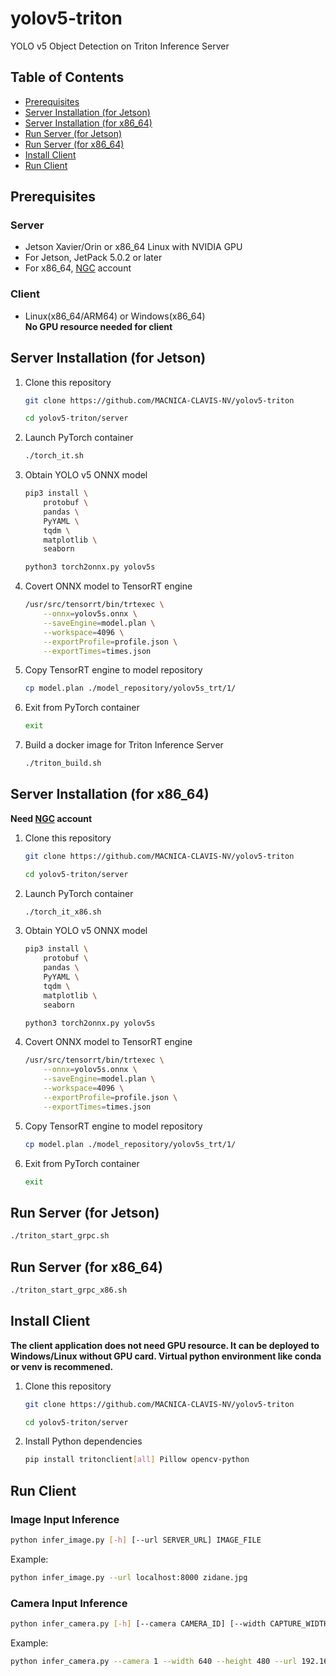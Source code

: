 # yolov5-triton
YOLO v5 Object Detection on Triton Inference Server

Table of Contents
-----------------
- [Prerequisites](#prerequisites)
- [Server Installation (for Jetson)](#server-installation-for-jetson)
- [Server Installation (for x86_64)](#server-installation-for-x86_64)
- [Run Server (for Jetson)](#run-server-for-jetson)
- [Run Server (for x86_64)](#run-server-for-x86_64)
- [Install Client](#install-client)
- [Run Client](#run-client)

## Prerequisites

### Server
- Jetson Xavier/Orin or x86_64 Linux with NVIDIA GPU
- For Jetson, JetPack 5.0.2 or later
- For x86_64, [NGC](https://catalog.ngc.nvidia.com/) account

### Client
- Linux(x86_64/ARM64) or Windows(x86_64)  
**No GPU resource needed for client**

## Server Installation (for Jetson)

1. Clone this repository

	```bash
	git clone https://github.com/MACNICA-CLAVIS-NV/yolov5-triton
	```

	```bash
	cd yolov5-triton/server
	```
	
1. Launch PyTorch container

	```bash
	./torch_it.sh
	```

1. Obtain YOLO v5 ONNX model

	```bash
	pip3 install \
		protobuf \
		pandas \
		PyYAML \
		tqdm \
		matplotlib \
		seaborn
	```

	```bash
	python3 torch2onnx.py yolov5s
	```

1. Covert ONNX model to TensorRT engine

	```bash
	/usr/src/tensorrt/bin/trtexec \
		--onnx=yolov5s.onnx \
		--saveEngine=model.plan \
		--workspace=4096 \
		--exportProfile=profile.json \
		--exportTimes=times.json
	```

1. Copy TensorRT engine to model repository

	```bash
	cp model.plan ./model_repository/yolov5s_trt/1/
	```

1. Exit from PyTorch container

	```bash
	exit
	```

1. Build a docker image for Triton Inference Server

	```bash
	./triton_build.sh
	```
	
## Server Installation (for x86_64)
**Need [NGC](https://catalog.ngc.nvidia.com/) account**

1. Clone this repository

	```bash
	git clone https://github.com/MACNICA-CLAVIS-NV/yolov5-triton
	```

	```bash
	cd yolov5-triton/server
	```
	
1. Launch PyTorch container

	```bash
	./torch_it_x86.sh
	```

1. Obtain YOLO v5 ONNX model

	```bash
	pip3 install \
		protobuf \
		pandas \
		PyYAML \
		tqdm \
		matplotlib \
		seaborn
	```

	```bash
	python3 torch2onnx.py yolov5s
	```

1. Covert ONNX model to TensorRT engine

	```bash
	/usr/src/tensorrt/bin/trtexec \
		--onnx=yolov5s.onnx \
		--saveEngine=model.plan \
		--workspace=4096 \
		--exportProfile=profile.json \
		--exportTimes=times.json
	```

1. Copy TensorRT engine to model repository

	```bash
	cp model.plan ./model_repository/yolov5s_trt/1/
	```

1. Exit from PyTorch container

	```bash
	exit
	```

## Run Server (for Jetson)

```bash
./triton_start_grpc.sh
```

## Run Server (for x86_64)

```bash
./triton_start_grpc_x86.sh
```

## Install Client

**The client application does not need GPU resource. It can be deployed to Windows/Linux without GPU card. Virtual python environment like conda or venv is recommened.**

1. Clone this repository

	```bash
	git clone https://github.com/MACNICA-CLAVIS-NV/yolov5-triton
	```

	```bash
	cd yolov5-triton/server
	```

1. Install Python dependencies

	```bash
	pip install tritonclient[all] Pillow opencv-python
	```

## Run Client

### Image Input Inference

```bash
python infer_image.py [-h] [--url SERVER_URL] IMAGE_FILE
```

Example:
```bash
python infer_image.py --url localhost:8000 zidane.jpg
```

### Camera Input Inference

```bash
python infer_camera.py [-h] [--camera CAMERA_ID] [--width CAPTURE_WIDTH] [--height CAPTURE_HEIGHT] [--url SERVER_URL]
```

Example:
```bash
python infer_camera.py --camera 1 --width 640 --height 480 --url 192.168.XXX.XXX:8000
```
